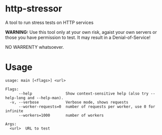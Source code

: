# http-stressor
A tool to run stress tests on HTTP services

**WARNING:** Use this tool only at your own risk, agaist your own servers or
those you have permission to test. It may result in a Denial-of-Service!

NO WARRENTY whatsoever.

# Usage

```
usage: main [<flags>] <url>

Flags:
      --help               Show context-sensitive help (also try --help-long and --help-man).
  -v, --verbose            Verbose mode, shows requests
      --worker-requests=0  number of requests per worker, use 0 for infinite
      --workers=1000       number of workers

Args:
  <url>  URL to test

```
